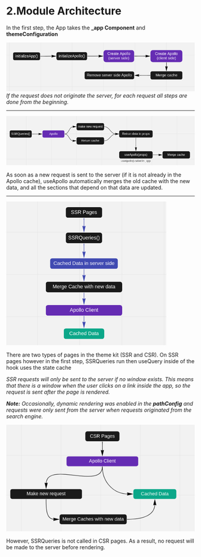 # 2.Module Architecture

In the first step, the App takes the **_app Component** and **themeConfiguration**

![alt initialize apollo](images/1.png)
_If the request does not originate the server, for each request all steps are done from the beginning._

---

![alt overwrite apollo client side cache](images/2.png)

As soon as a new request is sent to the server (if it is not already in the Apollo cache), useApollo automatically
merges the old cache with the new data, and all the sections that depend on that data are updated.

---

![alt SSR pages logic](images/3.png)

There are two types of pages in the theme kit (SSR and CSR). On SSR pages however in the first step, SSRQueries run then
useQuery inside of the hook uses the state cache

_SSR requests will only be sent to the server if no window exists. This means that there is a window when the user
clicks on a link inside the app, so the request is sent after the page is rendered._

_**Note:** Occasionally, dynamic rendering was enabled in the **pathConfig** and requests were only sent from the server
when requests originated from the search engine._

![alt CSR pages logic](images/4.png)

However, SSRQueries is not called in CSR pages. As a result, no request will be made to the server before rendering.
